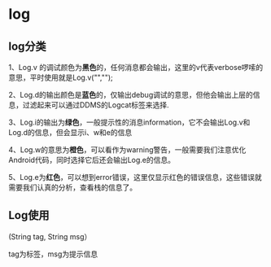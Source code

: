 # log

## log分类

1、Log.v 的调试颜色为**黑色**的，任何消息都会输出，这里的v代表verbose啰嗦的意思，平时使用就是Log.v("","");

2、Log.d的输出颜色是**蓝色**的，仅输出debug调试的意思，但他会输出上层的信息，过滤起来可以通过DDMS的Logcat标签来选择.

3、Log.i的输出为**绿色**，一般提示性的消息information，它不会输出Log.v和Log.d的信息，但会显示i、w和e的信息

4、Log.w的意思为**橙色**，可以看作为warning警告，一般需要我们注意优化Android代码，同时选择它后还会输出Log.e的信息。

5、Log.e为**红色**，可以想到error错误，这里仅显示红色的错误信息，这些错误就需要我们认真的分析，查看栈的信息了。

## Log使用

(String tag, String msg）

tag为标签，msg为提示信息